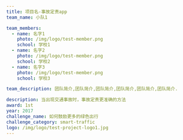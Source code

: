 ```yaml
---
title: 项目名-事故定责app
team_name: 小队1

team_members:
  - name: 名字1
    photo: /img/logo/test-member.png
    school: 学校1
  - name: 名字2
    photo: /img/logo/test-member.png
    school: 学校2
  - name: 名字3
    photo: /img/logo/test-member.png
    school: 学校3

team_description: 团队简介,团队简介,团队简介,团队简介,团队简介,团队简介.

description: 当出现交通事故时，事故定责更准确的方法
award: 1st
year: 2017
challenge_name: 如何鼓励更多的绿色出行
challenge_category: smart-traffic
logo: /img/logo/test-project-logo1.jpg
---
```

